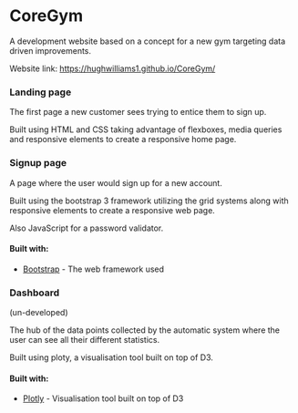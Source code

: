 # CoreGym

A development website based on a concept for a new gym targeting data driven
improvements.

Website link: https://hughwilliams1.github.io/CoreGym/

### Landing page

The first page a new customer sees trying to entice them to sign up.

Built using HTML and CSS taking advantage of flexboxes, media queries and
responsive elements to create a responsive home page.

### Signup page

A page where the user would sign up for a new account.

Built using the bootstrap 3 framework utilizing the grid systems along with
responsive elements to create a responsive web page.

Also JavaScript for a password validator.

#### Built with:

* [Bootstrap](https://getbootstrap.com/docs/3.3/) - The web framework used

### Dashboard

(un-developed)

The hub of the data points collected by the automatic system where the user
can see all their different statistics.

Built using ploty, a visualisation tool built on top of D3.

#### Built with:

* [Plotly](https://plot.ly/) - Visualisation tool built on top of D3

